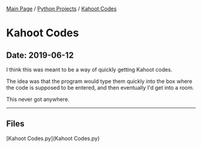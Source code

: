 [Main Page](/) / [Python Projects](/python) / [Kahoot Codes](/python/2019-06-02_Sending_Emails_Via_Python)

# Kahoot Codes

## Date: 2019-06-12

I think this was meant to be a way of quickly getting Kahoot codes.

The idea was that the program would type them quickly into the box where the code is supposed to be entered, and then eventually I'd get into a room.

This never got anywhere.

-----

## Files

[Kahoot Codes.py](Kahoot Codes.py)